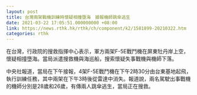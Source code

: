 ```yaml
---
layout: post
title: 台灣兩架戰機訓練時懷疑相撞墮海　據報機師跳傘逃生
date: 2021-03-22 17:05:51.000000000 +08:00
link: https://news.rthk.hk/rthk/ch/component/k2/1581899-20210322.htm
categories: rthk
---
```


在台灣，行政院的搜救指揮中心表示，軍方兩架F-5E戰鬥機在屏東牡丹岸上空，懷疑相撞墮海。當局派遣搜救機與海巡船，搜索懷疑失事戰機與機師下落。

中央社報道，當局在下午接報，4架F-5E戰鬥機在下午2時30分由台東基地起飛，執行訓練任務，其中兩架在下午3時後從雷達中消失。報道說，兩名駕駛出事戰機的機師分別是28歲和26歲，有傳兩人跳傘逃生，當局正在搜救。
